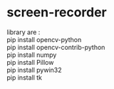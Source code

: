 # screen-recorder
library are :<br>
pip install opencv-python <br>
pip install opencv-contrib-python<br>
pip install numpy<br>
pip install Pillow<br>
pip install pywin32<br>
pip install tk<br>


